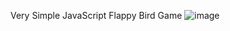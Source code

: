 Very Simple JavaScript Flappy Bird Game
![image](https://github.com/Ry0sh1/FlappyBird/assets/130777986/240a44f1-4d52-4235-8be5-a22ed40b7591)
